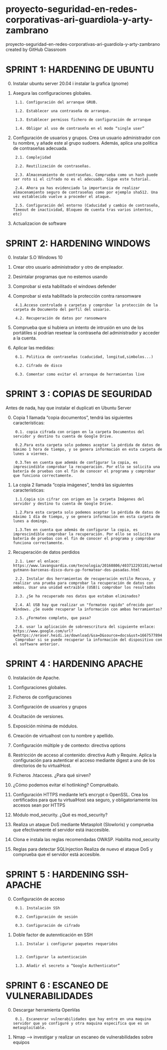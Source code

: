 # proyecto-seguridad-en-redes-corporativas-ari-guardiola-y-arty-zambrano
proyecto-seguridad-en-redes-corporativas-ari-guardiola-y-arty-zambrano created by GitHub Classroom

# SPRINT 1: HARDENING DE UBUNTU
0. Instalar ubuntu server 20.04 i instalar la grafica (gnome)
1. Asegura las configuraciones globales.

        1.1. Configuración del arranque GRUB.

        1.2. Establecer una contraseña de arranque.

        1.3. Establecer permisos fichero de configuración de arranque

        1.4. Obligar al uso de contraseña en el modo “single user”

2. Configuración de usuarios y grupos. Crea un usuario administrador con tu nombre, y añade este al grupo sudoers. Además, aplica  una política de contraseñas adecuada. 

        2.1. Complejidad

        2.2. Reutilización de contraseñas.

        2.3. Almacenamiento de contraseñas. Comprueba como un hash puede ser roto si el cifrado no es el adecuado. Sigue este tutorial.

        2.4. Ahora ya has evidenciado la importancia de realizar almacenamiento seguro de contraseñas como por ejemplo sha512. Una vez establecido vuelve a proceder el ataque.

        2.5. Configuración del entorno (Caducidad y cambio de contraseña, Timeout de inactividad, Bloqueo de cuenta tras varios intentos, etc)
  
3. Actualizacion de software

# SPRINT 2: HARDENING WINDOWS
0. Instalar S.O Windows 10
1. Crear otro usuario administrador y otro de empleador.
2. Desintalar programas que no estemos usando
3. Comprobar si esta habilitado el windows defender
4. Comprobar si esta habilitado la protección contra ransomware

        4.1.Acceso controlado a carpetas y comprobar la protección de la carpeta de Documento del perfil del usuario.
        
        4.2. Recuperación de datos por ransomware
        
5. Comprueba que si hubiera un intento de intrusión en uno de los portátiles si podrían resetear la contraseña del administrador y acceder a la cuenta.
6. Aplicar las medidas:

        6.1. Politica de contraseñas (caducidad, longitud,simbolos...)
        
        6.2. Cifrado de disco
     
        6.3. Comentar como evitar el arranque de herramientas live

# SPRINT 3 : COPIAS DE SEGURIDAD
Antes de nada, hay que instalar el duplicati en Ubuntu Server

0. Copia 1 llamada “copia documentos”, tendrá las siguientes características:

        0.1. copia cifrada con origen en la carpeta Documentos del servidor y destino tu cuenta de Google Drive. 
  
        0.2.Para esta carpeta solo podemos aceptar la pérdida de datos de máximo 1 hora de tiempo, y se genera información en esta carpeta de lunes a viernes. 
        
        0.3.Ten en cuenta que además de configurar la copia, es imprescindible comprobar la recuperación. Por ello se solicita una batería de pruebas con el fin de conocer el programa y comprobar que funciona correctamente.

1. La copia 2 llamada “copia imágenes”, tendrá las siguientes características:

        1.1.Copia sin cifrar con origen en la carpeta Imágenes del servidor y destino tu cuenta de Google Drive. 

        1.2.Para esta carpeta solo podemos aceptar la pérdida de datos de máximo 1 día de tiempo, y se genera información en esta carpeta de lunes a domingo.
 
        1.3.Ten en cuenta que además de configurar la copia, es imprescindible comprobar la recuperación. Por ello se solicita una batería de pruebas con el fin de conocer el programa y comprobar funciona correctamente.

2. Recuperación de datos perdidos

        2.1. Leer el enlace: https://www.lavanguardia.com/tecnologia/20160806/403712293181/metodo-gutmann-barcenas-disco-duro-pp-formatear-dos-pasadas.html 

        2.2. Instalar dos herramientas de recuperación estilo Recuva, y realizar una prueba para comprobar la recuperación de datos con ambos. Usar una unidad extraible (USB)i comprobar los resultados

        2.3. ¿Se ha recuperado nos datos que estaban eliminados?

        2.4. Al USB hay que realizar un "formateo rapido" ofrecido por Windows. ¿Se ouede recuperar la información con ambas herramientas?

        2.5. ¿Formateo completo, que pasa?
        
        2.6. usar la aplicación de sobreescritura del siguiente enlace: https://www.google.com/url?q=https://eraser.heidi.ie/download/&sa=D&source=docs&ust=1667577894709242&usg=AOvVaw14FjCC0DtC9Eth2JxBSUw5 
        Comprobar si se puede recuperar la información del dispositivo con el software anterior.
        
# SPRINT 4 : HARDENING APACHE

0. Instalación de Apache.

1. Configuraciones globales.

2. Ficheros de configuraciones

3. Configuración de usuarios y grupos

4. Ocultación de versiones. 

5. Exposición mínima de módulos.

6. Creación de virtualhost con tu nombre y apellido.

7. Configuración múltiple y de contexto: directiva options

8. Restricción de acceso al contenido: directiva Auth y Require. Aplica la configuración para autenticar el acceso mediante digest a uno de los directorios de tu virtualHost.

9. Ficheros .htaccess. ¿Para qué sirven?

10. ¿Cómo podemos evitar el hotlinking? Compruébalo.

11. Configuración HTTPS mediante let’s encrypt o OpenSSL. Crea los certificados para que tu virtualHost sea seguro, y obligatoriamente los accesos sean por HTTPS

12. Módulo mod_security. ¿Qué es mod_security?

13. Realiza un ataque DoS mediante Metasploit (Slowloris) y comprueba que efectivamente el servidor está inaccesible.

14. Clona e instala las reglas recomendadas OWASP. Habilita mod_security

15. Reglas para detectar SQLInjection
Realiza de nuevo el ataque DoS y comprueba que el servidor está accesible.

# SPRINT 5 : HARDENING SSH-APACHE

0. Configuración de acceso

        0.1. Instalación SSh
        
        0.2. Configuración de sesión
        
        0.3. Configuración de cifrado

1. Doble factor de autennticación en SSH

        1.1. Instalar i configurar paquetes requeridos


        1.2. Configurar la autenticación

        1.3. Añadir el secreto a “Google Authenticator”

# SPRINT 6 : ESCANEO DE VULNERABILIDADES

0. Descargar herramienta OpenVas

        0.1. Escanenrar vulnerabilidades que hay entre en una maquina servidor que yo configuré y otra maquina especifica que es un metasploitable.

1. Nmap --> investigar y realizar un escaneo de vulnerabilidades sobre equipos
